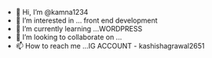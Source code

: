 - 👋 Hi, I’m @kamna1234
- 👀 I’m interested in ... front end development
- 🌱 I’m currently learning ...WORDPRESS 
- 💞️ I’m looking to collaborate on ...
- 📫 How to reach me ...IG ACCOUNT - kashishagrawal2651

<!---
kamna1234/kamna1234 is a ✨ special ✨ repository because its `README.md` (this file) appears on your GitHub profile.
You can click the Preview link to take a look at your changes.
--->
